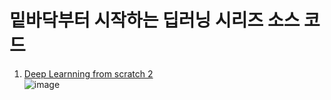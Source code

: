 # 밑바닥부터 시작하는 딥러닝 시리즈 소스 코드 
1. [Deep Learnning from scratch 2](https://github.com/WegraLee/deep-learning-from-scratch)  
![image](https://github.com/user-attachments/assets/42bb3c2e-d9d5-4b4d-80fa-8799f769a496)
